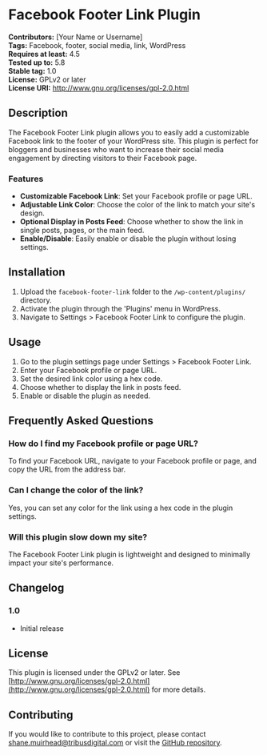 # Facebook Footer Link Plugin

**Contributors:** [Your Name or Username]  
**Tags:** Facebook, footer, social media, link, WordPress  
**Requires at least:** 4.5  
**Tested up to:** 5.8  
**Stable tag:** 1.0  
**License:** GPLv2 or later  
**License URI:** http://www.gnu.org/licenses/gpl-2.0.html

## Description

The Facebook Footer Link plugin allows you to easily add a customizable Facebook link to the footer of your WordPress site. This plugin is perfect for bloggers and businesses who want to increase their social media engagement by directing visitors to their Facebook page.

### Features
- **Customizable Facebook Link**: Set your Facebook profile or page URL.
- **Adjustable Link Color**: Choose the color of the link to match your site's design.
- **Optional Display in Posts Feed**: Choose whether to show the link in single posts, pages, or the main feed.
- **Enable/Disable**: Easily enable or disable the plugin without losing settings.

## Installation

1. Upload the `facebook-footer-link` folder to the `/wp-content/plugins/` directory.
2. Activate the plugin through the 'Plugins' menu in WordPress.
3. Navigate to Settings > Facebook Footer Link to configure the plugin.

## Usage

1. Go to the plugin settings page under Settings > Facebook Footer Link.
2. Enter your Facebook profile or page URL.
3. Set the desired link color using a hex code.
4. Choose whether to display the link in posts feed.
5. Enable or disable the plugin as needed.

## Frequently Asked Questions

### How do I find my Facebook profile or page URL?
To find your Facebook URL, navigate to your Facebook profile or page, and copy the URL from the address bar.

### Can I change the color of the link?
Yes, you can set any color for the link using a hex code in the plugin settings.

### Will this plugin slow down my site?
The Facebook Footer Link plugin is lightweight and designed to minimally impact your site's performance.

## Changelog

### 1.0
- Initial release

## License

This plugin is licensed under the GPLv2 or later. See [http://www.gnu.org/licenses/gpl-2.0.html](http://www.gnu.org/licenses/gpl-2.0.html) for more details.

## Contributing

If you would like to contribute to this project, please contact shane.muirhead@tribusdigital.com or visit the [GitHub repository]().
